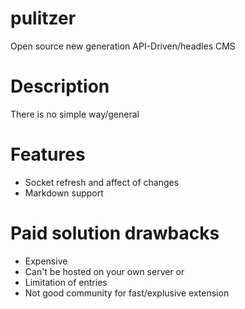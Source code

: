 pulitzer
======

Open source new generation API-Driven/headles CMS

Description
======

There is no simple way/general 

Features
======

* Socket refresh and affect of changes
* Markdown support

Paid solution drawbacks
======

* Expensive
* Can't be hosted on your own server or
* Limitation of entries
* Not good community for fast/explusive extension
